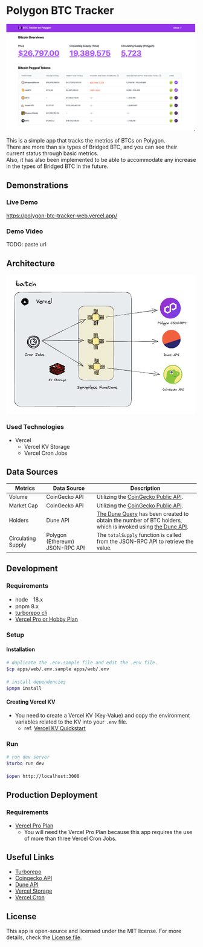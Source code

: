 # Polygon BTC Tracker

<img src="docs/screenshot.png" width="500"><br>

This is a simple app that tracks the metrics of BTCs on Polygon.<br>
There are more than six types of Bridged BTC, and you can see their current status through basic metrics.<br>
Also, it has also been implemented to be able to accommodate any increase in the types of Bridged BTC in the future.<br>


## Demonstrations

### Live Demo

https://polygon-btc-tracker-web.vercel.app/

### Demo Video

TODO: paste url

## Architecture

<img src="docs/architecture.png" width="500"><br>

### Used Technologies
* Vercel
  * Vercel KV Storage
  * Vercel Cron Jobs

## Data Sources

|  Metrics  |  Data Source  | Description |
| ---- | ---- | ---- |
|  Volume |  CoinGecko API  |  Utilizing the [CoinGecko Public API](https://www.coingecko.com/en/api).  |
|  Market Cap |  CoinGecko API |  Utilizing the [CoinGecko Public API](https://www.coingecko.com/en/api).  |
|  Holders |  Dune API |  [The Dune Query](https://dune.com/queries/2492386) has been created to obtain the number of BTC holders, which is invoked using [the Dune API](https://dune.com/docs/api/).  |
|  Circulating Supply |  Polygon (Ethereum) JSON-RPC API |  The `totalSupply` function is called from the JSON-RPC API to retrieve the value.  |

## Development

### Requirements

* node　18.x
* pnpm 8.x
* [turborepo cli](https://turbo.build/repo/docs/installing#install-globally)
* [Vercel Pro or Hobby Plan](https://vercel.com/pricing)

### Setup

#### Installation
```bash
# duplicate the .env.sample file and edit the .env file.
$cp apps/web/.env.sample apps/web/.env

# install dependencies
$pnpm install
```

#### Creating Vercel KV

* You need to create a Vercel KV (Key-Value) and copy the environment variables related to the KV into your `.env` file.<br>
  * ref. [Vercel KV Quickstart](https://vercel.com/docs/storage/vercel-kv/quickstart#quickstart)


### Run

```bash
# run dev server
$turbo run dev

$open http://localhost:3000
```

## Production Deployment
### Requirements

* [Vercel Pro Plan](https://vercel.com/pricing)
  * You will need the Vercel Pro Plan because this app requires the use of more than three Vercel Cron Jobs.

## Useful Links

* [Turborepo](https://turbo.build/repo)
* [Coingecko API](https://www.coingecko.com/en/api)
* [Dune API](https://dune.com/docs/api/)
* [Vercel Storage](https://vercel.com/docs/storage)
* [Vercel Cron](https://vercel.com/docs/cron-jobs)

## License

This app is open-source and licensed under the MIT license. For more details, check the [License file](LICENSE).
